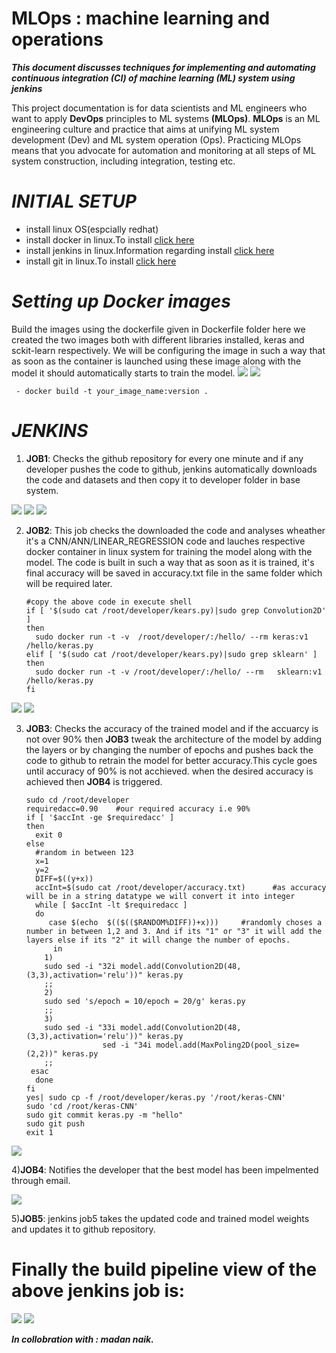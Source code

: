 # MLOps : machine learning and operations
***This document discusses techniques for implementing and automating continuous integration (CI) of machine learning (ML) system using jenkins***  

This project documentation is for data scientists and ML engineers who want to apply **DevOps** principles to ML systems **(MLOps)**. **MLOps** is an ML engineering culture and practice that aims at unifying ML system development (Dev) and ML system operation (Ops). Practicing MLOps means that you advocate for automation and monitoring at all steps of ML system construction, including integration, testing etc.

# ***INITIAL SETUP***
 * install linux OS(espcially redhat) 
 * install docker in linux.To install [click here](https://docs.docker.com/engine/install/)
 * install jenkins in linux.Information regarding install [click here](https://www.jenkins.io/download/)
 * install git in linux.To install [click here](https://git-scm.com/download/linux)

# ***Setting up Docker images***
 Build the images using the dockerfile given in Dockerfile folder 
 here we created the two images both with different libraries installed, keras and sckit-learn respectively.
 We will be configuring the image in such a way that as soon as the container is launched using these image along with the model it should automatically starts to train the model.
 ![](screenshots/d1.png)
 ![](screenshots/d2.png)
     
     - docker build -t your_image_name:version .
      
# ***JENKINS***  
1) **JOB1**:
Checks the github repository for every one minute and if any developer pushes the code to github, jenkins automatically downloads the code and datasets and then copy it to developer folder in base system.
   
![](screenshots/j11.png)
![](screenshots/j12.png)
![](screenshots/j13.png)


2) **JOB2**:
This job checks the downloaded the code and analyses wheather it's a CNN/ANN/LINEAR_REGRESSION code and lauches respective docker container in linux system for training the model along with the model.
The code is built in such a way that as soon as it is trained, it's final accuracy will be saved in accuracy.txt file in the same folder which will be required later.

       #copy the above code in execute shell
       if [ '$(sudo cat /root/developer/kears.py)|sudo grep Convolution2D' ]
       then
         sudo docker run -t -v  /root/developer/:/hello/ --rm keras:v1 /hello/keras.py 
       elif [ '$(sudo cat /root/developer/kears.py)|sudo grep sklearn' ]
       then
         sudo docker run -t -v /root/developer/:/hello/ --rm   sklearn:v1 /hello/keras.py
       fi
![](screenshots/j21.png)
![](screenshots/j22.png)


3) **JOB3**:
Checks the accuracy of the trained model and if the accuarcy is not over 90% then **JOB3** tweak the architecture of the model by adding the layers or by changing the number of epochs and pushes back the code to github to retrain the model for  better accuracy.This cycle goes until accuracy of 90% is not acchieved.
when the desired accuracy is achieved then **JOB4** is triggered.
        
       sudo cd /root/developer
       requiredacc=0.90    #our required accuracy i.e 90%
       if [ '$accInt -ge $requiredacc' ]
       then 
         exit 0
       else
         #random in between 123
         x=1
         y=2
         DIFF=$((y+x))
         accInt=$(sudo cat /root/developer/accuracy.txt)      #as accuracy will be in a string datatype we will convert it into integer
         while [ $accInt -lt $requiredacc ] 
         do
            case $(echo  $(($(($RANDOM%DIFF))+x)))     #randomly choses a number in between 1,2 and 3. And if its "1" or "3" it will add the layers else if its "2" it will change the number of epochs.
	         in
	       1)
	       sudo sed -i "32i model.add(Convolution2D(48,(3,3),activation='relu'))" keras.py
	       ;;
	       2)
	       sudo sed 's/epoch = 10/epoch = 20/g' keras.py
	       ;;
           3)
	       sudo sed -i "33i model.add(Convolution2D(48,(3,3),activation='relu'))" keras.py
                        sed -i "34i model.add(MaxPoling2D(pool_size=(2,2))" keras.py
	       ;;
	    esac	
         done
       fi
       yes| sudo cp -f /root/developer/keras.py '/root/keras-CNN'
       sudo 'cd /root/keras-CNN'
       sudo git commit keras.py -m "hello"
       sudo git push
       exit 1

![](screenshots/j31.png)


4)**JOB4**:
Notifies the developer that the best model has been impelmented through email.

![](screenshots/j41.png)

5)**JOB5**:
jenkins job5 takes the updated code and trained model weights and  updates it to github repository.




# Finally the build pipeline view of the above jenkins job is:
 
 
![](screenshots/j51.png)
![](screenshots/j51.png)




***In collobration with : madan naik.***
